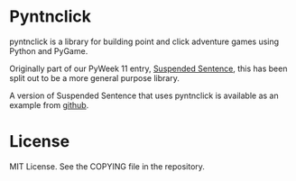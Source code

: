 Pyntnclick
==========

pyntnclick is a library for building point and click adventure games using Python and PyGame.

Originally part of our PyWeek 11 entry, [Suspended Sentence](https://pyweek.org/e/boomslang/),
this has been split out to be a more general purpose library.

A version of Suspended Sentence that uses pyntnclick is available as an example
from [github](https://github.com/CTPUG/suspended_sentence).

License
=======

MIT License. See the COPYING file in the repository.

